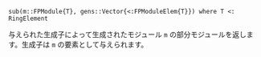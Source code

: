 ```
sub(m::FPModule{T}, gens::Vector{<:FPModuleElem{T}}) where T <: RingElement
```

与えられた生成子によって生成されたモジュール `m` の部分モジュールを返します。生成子は `m` の要素として与えられます。
